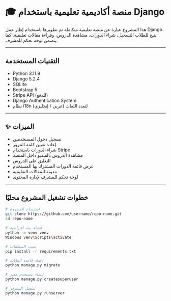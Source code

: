 # 🎓 منصة أكاديمية تعليمية باستخدام Django

هذا المشروع عبارة عن منصة تعليمية متكاملة تم تطويرها باستخدام إطار عمل Django.
يتيح للطلاب التسجيل، شراء الدورات، مشاهدة الدروس، وقراءة مقالات تعليمية. كما يتضمن لوحة تحكم للمشرف.

---------------------------------------

## التقنيات المستخدمة

- Python 3.11.9
- Django 5.2.4
- SQLite 
- Bootstrap 5
- Stripe API (للدفع)
- Django Authentication System
- نظام i18n لتعدد اللغات (عربي / إنجليزي)

---------------------------------------

## ✨ الميزات

- تسجيل دخول المستخدمين
- إعادة تعيين كلمة المرور
- شراء الدورات باستخدام Stripe
- مشاهدة الدروس بالفيديو داخل المنصة
- التعليق على الدروس
- عرض قائمة الدورات المشترك بها المستخدم
- مدونة للمقالات التعليمية
- لوحة تحكم للمشرف لإدارة المحتوى

-------------------------------------------

## خطوات تشغيل المشروع محليًا

```bash
# استنساخ المشروع
git clone https://github.com/username/repo-name.git
cd repo-name

# إنشاء بيئة افتراضية
python -m venv venv
Windows venv\Scripts\activate

# تثبيت المتطلبات
pip install -r requirements.txt

# إعداد قاعدة البيانات
python manage.py migrate

# إنشاء مستخدم مدير
python manage.py createsuperuser

# تشغيل السيرفر
python manage.py runserver
